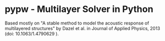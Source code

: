 # pypw - Multilayer Solver in Python

Based mostly on "A stable method to model the acoustic response of multilayered
structures" by Dazel et al. in Journal of Applied Physics, 2013 (doi: 10.1063/1.4790629 ).
